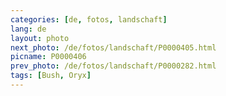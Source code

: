 ```yaml
---
categories: [de, fotos, landschaft]
lang: de
layout: photo
next_photo: /de/fotos/landschaft/P0000405.html
picname: P0000406
prev_photo: /de/fotos/landschaft/P0000282.html
tags: [Bush, Oryx]
---
```

